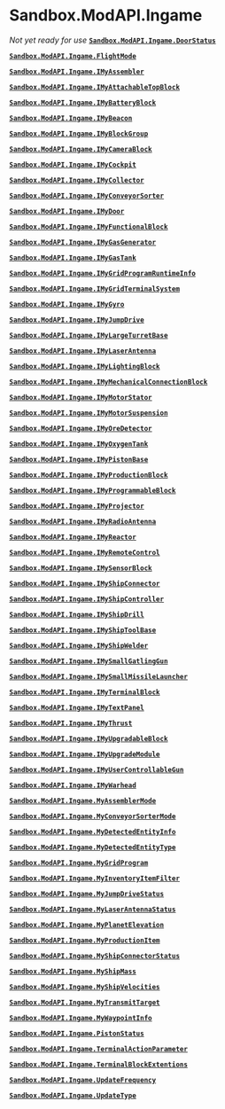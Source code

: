# Sandbox.ModAPI.Ingame
_Not yet ready for use_
**[`Sandbox.ModAPI.Ingame.DoorStatus`](Sandbox.ModAPI.Ingame.DoorStatus)**

**[`Sandbox.ModAPI.Ingame.FlightMode`](Sandbox.ModAPI.Ingame.FlightMode)**

**[`Sandbox.ModAPI.Ingame.IMyAssembler`](Sandbox.ModAPI.Ingame.IMyAssembler)**

**[`Sandbox.ModAPI.Ingame.IMyAttachableTopBlock`](Sandbox.ModAPI.Ingame.IMyAttachableTopBlock)**

**[`Sandbox.ModAPI.Ingame.IMyBatteryBlock`](Sandbox.ModAPI.Ingame.IMyBatteryBlock)**

**[`Sandbox.ModAPI.Ingame.IMyBeacon`](Sandbox.ModAPI.Ingame.IMyBeacon)**

**[`Sandbox.ModAPI.Ingame.IMyBlockGroup`](Sandbox.ModAPI.Ingame.IMyBlockGroup)**

**[`Sandbox.ModAPI.Ingame.IMyCameraBlock`](Sandbox.ModAPI.Ingame.IMyCameraBlock)**

**[`Sandbox.ModAPI.Ingame.IMyCockpit`](Sandbox.ModAPI.Ingame.IMyCockpit)**

**[`Sandbox.ModAPI.Ingame.IMyCollector`](Sandbox.ModAPI.Ingame.IMyCollector)**

**[`Sandbox.ModAPI.Ingame.IMyConveyorSorter`](Sandbox.ModAPI.Ingame.IMyConveyorSorter)**

**[`Sandbox.ModAPI.Ingame.IMyDoor`](Sandbox.ModAPI.Ingame.IMyDoor)**

**[`Sandbox.ModAPI.Ingame.IMyFunctionalBlock`](Sandbox.ModAPI.Ingame.IMyFunctionalBlock)**

**[`Sandbox.ModAPI.Ingame.IMyGasGenerator`](Sandbox.ModAPI.Ingame.IMyGasGenerator)**

**[`Sandbox.ModAPI.Ingame.IMyGasTank`](Sandbox.ModAPI.Ingame.IMyGasTank)**

**[`Sandbox.ModAPI.Ingame.IMyGridProgramRuntimeInfo`](Sandbox.ModAPI.Ingame.IMyGridProgramRuntimeInfo)**

**[`Sandbox.ModAPI.Ingame.IMyGridTerminalSystem`](Sandbox.ModAPI.Ingame.IMyGridTerminalSystem)**

**[`Sandbox.ModAPI.Ingame.IMyGyro`](Sandbox.ModAPI.Ingame.IMyGyro)**

**[`Sandbox.ModAPI.Ingame.IMyJumpDrive`](Sandbox.ModAPI.Ingame.IMyJumpDrive)**

**[`Sandbox.ModAPI.Ingame.IMyLargeTurretBase`](Sandbox.ModAPI.Ingame.IMyLargeTurretBase)**

**[`Sandbox.ModAPI.Ingame.IMyLaserAntenna`](Sandbox.ModAPI.Ingame.IMyLaserAntenna)**

**[`Sandbox.ModAPI.Ingame.IMyLightingBlock`](Sandbox.ModAPI.Ingame.IMyLightingBlock)**

**[`Sandbox.ModAPI.Ingame.IMyMechanicalConnectionBlock`](Sandbox.ModAPI.Ingame.IMyMechanicalConnectionBlock)**

**[`Sandbox.ModAPI.Ingame.IMyMotorStator`](Sandbox.ModAPI.Ingame.IMyMotorStator)**

**[`Sandbox.ModAPI.Ingame.IMyMotorSuspension`](Sandbox.ModAPI.Ingame.IMyMotorSuspension)**

**[`Sandbox.ModAPI.Ingame.IMyOreDetector`](Sandbox.ModAPI.Ingame.IMyOreDetector)**

**[`Sandbox.ModAPI.Ingame.IMyOxygenTank`](Sandbox.ModAPI.Ingame.IMyOxygenTank)**

**[`Sandbox.ModAPI.Ingame.IMyPistonBase`](Sandbox.ModAPI.Ingame.IMyPistonBase)**

**[`Sandbox.ModAPI.Ingame.IMyProductionBlock`](Sandbox.ModAPI.Ingame.IMyProductionBlock)**

**[`Sandbox.ModAPI.Ingame.IMyProgrammableBlock`](Sandbox.ModAPI.Ingame.IMyProgrammableBlock)**

**[`Sandbox.ModAPI.Ingame.IMyProjector`](Sandbox.ModAPI.Ingame.IMyProjector)**

**[`Sandbox.ModAPI.Ingame.IMyRadioAntenna`](Sandbox.ModAPI.Ingame.IMyRadioAntenna)**

**[`Sandbox.ModAPI.Ingame.IMyReactor`](Sandbox.ModAPI.Ingame.IMyReactor)**

**[`Sandbox.ModAPI.Ingame.IMyRemoteControl`](Sandbox.ModAPI.Ingame.IMyRemoteControl)**

**[`Sandbox.ModAPI.Ingame.IMySensorBlock`](Sandbox.ModAPI.Ingame.IMySensorBlock)**

**[`Sandbox.ModAPI.Ingame.IMyShipConnector`](Sandbox.ModAPI.Ingame.IMyShipConnector)**

**[`Sandbox.ModAPI.Ingame.IMyShipController`](Sandbox.ModAPI.Ingame.IMyShipController)**

**[`Sandbox.ModAPI.Ingame.IMyShipDrill`](Sandbox.ModAPI.Ingame.IMyShipDrill)**

**[`Sandbox.ModAPI.Ingame.IMyShipToolBase`](Sandbox.ModAPI.Ingame.IMyShipToolBase)**

**[`Sandbox.ModAPI.Ingame.IMyShipWelder`](Sandbox.ModAPI.Ingame.IMyShipWelder)**

**[`Sandbox.ModAPI.Ingame.IMySmallGatlingGun`](Sandbox.ModAPI.Ingame.IMySmallGatlingGun)**

**[`Sandbox.ModAPI.Ingame.IMySmallMissileLauncher`](Sandbox.ModAPI.Ingame.IMySmallMissileLauncher)**

**[`Sandbox.ModAPI.Ingame.IMyTerminalBlock`](Sandbox.ModAPI.Ingame.IMyTerminalBlock)**

**[`Sandbox.ModAPI.Ingame.IMyTextPanel`](Sandbox.ModAPI.Ingame.IMyTextPanel)**

**[`Sandbox.ModAPI.Ingame.IMyThrust`](Sandbox.ModAPI.Ingame.IMyThrust)**

**[`Sandbox.ModAPI.Ingame.IMyUpgradableBlock`](Sandbox.ModAPI.Ingame.IMyUpgradableBlock)**

**[`Sandbox.ModAPI.Ingame.IMyUpgradeModule`](Sandbox.ModAPI.Ingame.IMyUpgradeModule)**

**[`Sandbox.ModAPI.Ingame.IMyUserControllableGun`](Sandbox.ModAPI.Ingame.IMyUserControllableGun)**

**[`Sandbox.ModAPI.Ingame.IMyWarhead`](Sandbox.ModAPI.Ingame.IMyWarhead)**

**[`Sandbox.ModAPI.Ingame.MyAssemblerMode`](Sandbox.ModAPI.Ingame.MyAssemblerMode)**

**[`Sandbox.ModAPI.Ingame.MyConveyorSorterMode`](Sandbox.ModAPI.Ingame.MyConveyorSorterMode)**

**[`Sandbox.ModAPI.Ingame.MyDetectedEntityInfo`](Sandbox.ModAPI.Ingame.MyDetectedEntityInfo)**

**[`Sandbox.ModAPI.Ingame.MyDetectedEntityType`](Sandbox.ModAPI.Ingame.MyDetectedEntityType)**

**[`Sandbox.ModAPI.Ingame.MyGridProgram`](Sandbox.ModAPI.Ingame.MyGridProgram)**

**[`Sandbox.ModAPI.Ingame.MyInventoryItemFilter`](Sandbox.ModAPI.Ingame.MyInventoryItemFilter)**

**[`Sandbox.ModAPI.Ingame.MyJumpDriveStatus`](Sandbox.ModAPI.Ingame.MyJumpDriveStatus)**

**[`Sandbox.ModAPI.Ingame.MyLaserAntennaStatus`](Sandbox.ModAPI.Ingame.MyLaserAntennaStatus)**

**[`Sandbox.ModAPI.Ingame.MyPlanetElevation`](Sandbox.ModAPI.Ingame.MyPlanetElevation)**

**[`Sandbox.ModAPI.Ingame.MyProductionItem`](Sandbox.ModAPI.Ingame.MyProductionItem)**

**[`Sandbox.ModAPI.Ingame.MyShipConnectorStatus`](Sandbox.ModAPI.Ingame.MyShipConnectorStatus)**

**[`Sandbox.ModAPI.Ingame.MyShipMass`](Sandbox.ModAPI.Ingame.MyShipMass)**

**[`Sandbox.ModAPI.Ingame.MyShipVelocities`](Sandbox.ModAPI.Ingame.MyShipVelocities)**

**[`Sandbox.ModAPI.Ingame.MyTransmitTarget`](Sandbox.ModAPI.Ingame.MyTransmitTarget)**

**[`Sandbox.ModAPI.Ingame.MyWaypointInfo`](Sandbox.ModAPI.Ingame.MyWaypointInfo)**

**[`Sandbox.ModAPI.Ingame.PistonStatus`](Sandbox.ModAPI.Ingame.PistonStatus)**

**[`Sandbox.ModAPI.Ingame.TerminalActionParameter`](Sandbox.ModAPI.Ingame.TerminalActionParameter)**

**[`Sandbox.ModAPI.Ingame.TerminalBlockExtentions`](Sandbox.ModAPI.Ingame.TerminalBlockExtentions)**

**[`Sandbox.ModAPI.Ingame.UpdateFrequency`](Sandbox.ModAPI.Ingame.UpdateFrequency)**

**[`Sandbox.ModAPI.Ingame.UpdateType`](Sandbox.ModAPI.Ingame.UpdateType)**

